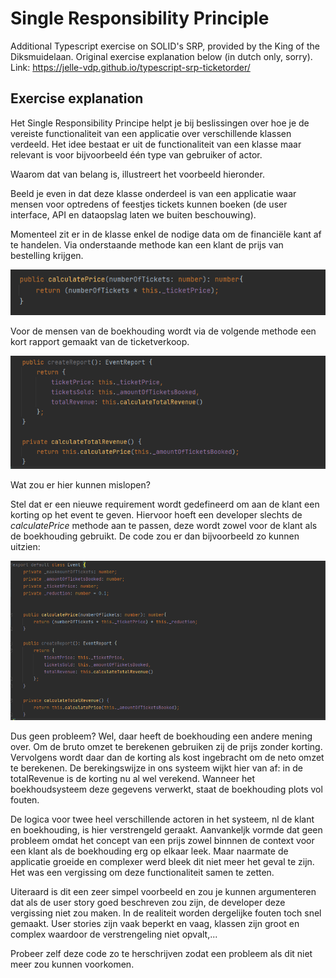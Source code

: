 Single Responsibility Principle
===============================

Additional Typescript exercise on SOLID's SRP, provided by the King of the Diksmuidelaan. Original exercise explanation below (in dutch only, sorry).<br>
Link: https://jelle-vdp.github.io/typescript-srp-ticketorder/

## Exercise explanation

Het Single Responsibility Principe helpt je bij beslissingen over hoe je de vereiste functionaliteit van een applicatie
over verschillende klassen verdeeld. Het idee bestaat er uit de functionaliteit van een klasse maar relevant is voor bijvoorbeeld
één type van gebruiker of actor. 

Waarom dat van belang is, illustreert het voorbeeld hieronder.

Beeld je even in dat deze klasse onderdeel is van een applicatie waar mensen voor optredens of feestjes tickets kunnen boeken
(de user interface, API en dataopslag laten we buiten beschouwing).

Momenteel zit er in de klasse enkel de nodige data om de financiële kant af te handelen. Via onderstaande methode 
kan een klant de prijs van bestelling krijgen. 

![img.png](img.png)

Voor de mensen van de boekhouding wordt via de volgende methode een kort rapport gemaakt van de ticketverkoop.

![img_1.png](img_1.png)

Wat zou er hier kunnen mislopen? 

Stel dat er een nieuwe requirement wordt gedefineerd om aan de klant een korting op het event
te geven. Hiervoor hoeft een developer slechts de _calculatePrice_ methode aan te passen, deze wordt zowel voor de klant als de
boekhouding gebruikt. De code zou er dan bijvoorbeeld zo kunnen uitzien:

![img_2.png](img_2.png)

Dus geen probleem? Wel, daar heeft de boekhouding een andere mening over. Om de bruto omzet te berekenen gebruiken
zij de prijs zonder korting. Vervolgens wordt daar dan de korting als kost ingebracht om de neto omzet te berekenen.
De berekingswijze in ons systeem wijkt hier van af: in de totalRevenue is de korting nu al wel verekend. Wanneer het boekhoudsysteem
deze gegevens verwerkt, staat de boekhouding plots vol fouten.

De logica voor twee heel verschillende actoren in het systeem, nl de klant en boekhouding,
is hier verstrengeld  geraakt. Aanvankeljk vormde dat geen probleem omdat het concept van een prijs zowel binnnen de context
voor een klant als de boekhouding erg op elkaar leek. Maar naarmate de applicatie groeide en complexer werd bleek dit niet meer
het geval te zijn. Het was een vergissing om deze functionaliteit samen te zetten.

Uiteraard is dit een zeer simpel voorbeeld en zou je kunnen argumenteren dat als de user story goed beschreven 
zou zijn, de developer deze vergissing niet zou maken. In de realiteit worden dergelijke fouten toch snel gemaakt.
User stories zijn vaak beperkt en vaag, klassen zijn groot en complex waardoor de verstrengeling niet opvalt,...

Probeer zelf deze code zo te herschrijven zodat een probleem als dit niet meer zou kunnen voorkomen.
